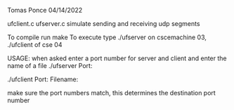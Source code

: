 Tomas Ponce
04/14/2022

ufclient.c ufserver.c
simulate sending and receiving udp segments

To compile run make
To execute type ./ufserver on cscemachine 03, ./ufclient of cse 04

USAGE: when asked enter a port number for server and client and enter the name of a file
./ufserver
Port: <port number>

./ufclient
Port: <port number>
Filename: <filename>

make sure the port numbers match, this determines the destination port number
